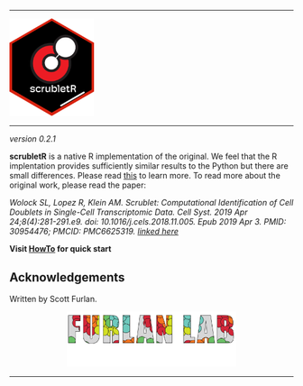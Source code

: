 <hr>
<p align="left"><img src="man/figures/hex.png" alt="" width="150"></a></p>
<hr>



*version 0.2.1*


**scrubletR** is a native R implementation of the original.  We feel that the R implentation provides sufficiently similar results to the Python but there are small differences.  Please read [this](https://furlan-lab.github.io/scrubletR/articles/ImplementationHassles.html) to learn more.  To read more about the original work, please read the paper: 

*Wolock SL, Lopez R, Klein AM. Scrublet: Computational Identification of Cell Doublets in Single-Cell Transcriptomic Data. Cell Syst. 2019 Apr 24;8(4):281-291.e9. doi: 10.1016/j.cels.2018.11.005. Epub 2019 Apr 3. PMID: 30954476; PMCID: PMC6625319. [linked here](https://www.sciencedirect.com/science/article/pii/S2405471218304745)*

**Visit [HowTo](https://furlan-lab.github.io/scrubletR/articles/QuickStart.html) for quick start**

## Acknowledgements

Written by Scott Furlan.

<p align="center"><img src="man/figures/furlan_lab_logo.png" alt="" width="300"></a></p>
<hr>

